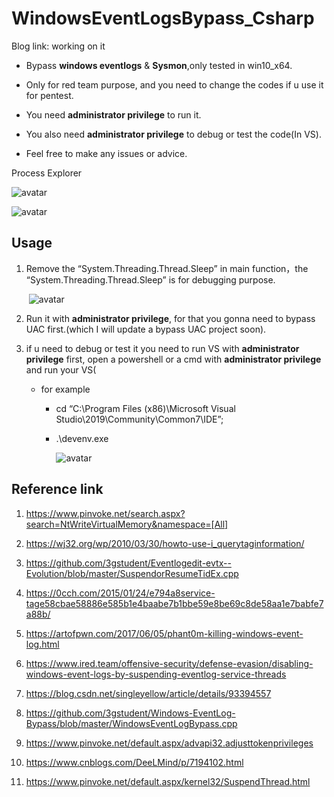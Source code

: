 # WindowsEventLogsBypass_Csharp

Blog link: working on it
* Bypass **windows eventlogs** & **Sysmon**,only tested in win10_x64.

* Only for red team purpose, and you need to change the codes if u use it for pentest.
* You need **administrator privilege** to run it.
* You also need **administrator privilege** to debug or test the code(In VS).
* Feel free to make any issues or advice.



Process Explorer

![avatar](https://raw.githubusercontent.com/Kara-4search/tempPic/main/Screen%20Shot%202021-05-31%20at%205.05.31%20PM.png)



![avatar](https://raw.githubusercontent.com/Kara-4search/tempPic/main/Screen%20Shot%202021-05-31%20at%205.22.34%20PM.png)



## Usage

1. Remove the “System.Threading.Thread.Sleep”  in main function，the “System.Threading.Thread.Sleep” is for debugging purpose.

   ​	![avatar](https://raw.githubusercontent.com/Kara-4search/tempPic/main/WindowsEventLogsBypass_Csharp_sleep.pngg)

2. Run it with **administrator privilege**, for that you gonna need to bypass UAC first.(which I will update a bypass UAC project soon).

3. if u need to debug or test it you need to run VS with **administrator privilege** first, open a powershell or a cmd with  **administrator privilege** and run your VS(

   * for example

     * cd “C:\Program Files (x86)\Microsoft Visual Studio\2019\Community\Common7\IDE”;

     * .\devenv.exe

       ![avatar](https://raw.githubusercontent.com/Kara-4search/tempPic/main/WindowsEventLogsBypass_Csharp_dev.png)

       

## Reference link

1. https://www.pinvoke.net/search.aspx?search=NtWriteVirtualMemory&namespace=[All]
2. https://wj32.org/wp/2010/03/30/howto-use-i_querytaginformation/
3. https://github.com/3gstudent/Eventlogedit-evtx--Evolution/blob/master/SuspendorResumeTidEx.cpp
4. https://0cch.com/2015/01/24/e794a8service-tage58cbae58886e585b1e4baabe7b1bbe59e8be69c8de58aa1e7babfe7a88b/
5. https://artofpwn.com/2017/06/05/phant0m-killing-windows-event-log.html
6. https://www.ired.team/offensive-security/defense-evasion/disabling-windows-event-logs-by-suspending-eventlog-service-threads
7. https://blog.csdn.net/singleyellow/article/details/93394557
8. https://github.com/3gstudent/Windows-EventLog-Bypass/blob/master/WindowsEventLogBypass.cpp
9. https://www.pinvoke.net/default.aspx/advapi32.adjusttokenprivileges

1. https://www.cnblogs.com/DeeLMind/p/7194102.html
2. https://www.pinvoke.net/default.aspx/kernel32/SuspendThread.html